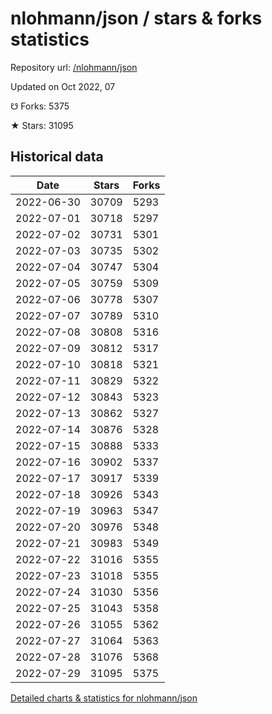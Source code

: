 # nlohmann/json / stars & forks statistics

Repository url: [/nlohmann/json](https://github.com/nlohmann/json)

Updated on Oct 2022, 07

☋ Forks: 5375

★ Stars: 31095

## Historical data
| Date | Stars | Forks |
|------|-------|-------|
| 2022-06-30 | 30709 | 5293 | 
| 2022-07-01 | 30718 | 5297 | 
| 2022-07-02 | 30731 | 5301 | 
| 2022-07-03 | 30735 | 5302 | 
| 2022-07-04 | 30747 | 5304 | 
| 2022-07-05 | 30759 | 5309 | 
| 2022-07-06 | 30778 | 5307 | 
| 2022-07-07 | 30789 | 5310 | 
| 2022-07-08 | 30808 | 5316 | 
| 2022-07-09 | 30812 | 5317 | 
| 2022-07-10 | 30818 | 5321 | 
| 2022-07-11 | 30829 | 5322 | 
| 2022-07-12 | 30843 | 5323 | 
| 2022-07-13 | 30862 | 5327 | 
| 2022-07-14 | 30876 | 5328 | 
| 2022-07-15 | 30888 | 5333 | 
| 2022-07-16 | 30902 | 5337 | 
| 2022-07-17 | 30917 | 5339 | 
| 2022-07-18 | 30926 | 5343 | 
| 2022-07-19 | 30963 | 5347 | 
| 2022-07-20 | 30976 | 5348 | 
| 2022-07-21 | 30983 | 5349 | 
| 2022-07-22 | 31016 | 5355 | 
| 2022-07-23 | 31018 | 5355 | 
| 2022-07-24 | 31030 | 5356 | 
| 2022-07-25 | 31043 | 5358 | 
| 2022-07-26 | 31055 | 5362 | 
| 2022-07-27 | 31064 | 5363 | 
| 2022-07-28 | 31076 | 5368 | 
| 2022-07-29 | 31095 | 5375 | 


[Detailed charts & statistics for nlohmann/json](https://reviewgithub.com/rep/nlohmann/json)

